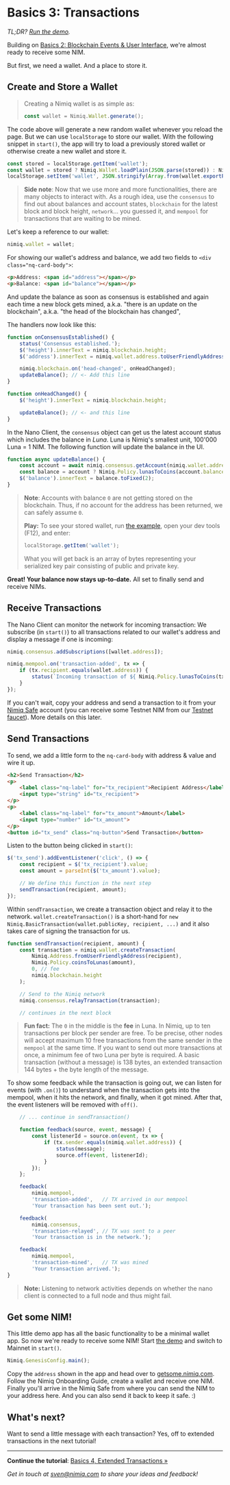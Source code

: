 # Basics 3: Transactions

_TL;DR? [Run the demo](playground.html#basics-3-transactions-demo.html)._

Building on [Basics 2: Blockchain Events & User Interface](basics-2-events-and-ui),
we're almost ready to receive some NIM.

But first, we need a wallet. And a place to store it.

## Create and Store a Wallet

> Creating a Nimiq wallet is as simple as:
>
> ```js
> const wallet = Nimiq.Wallet.generate();
> ```

The code above will generate a new random wallet whenever you reload the page. But we can use `localStorage` to store our wallet.
With the following snippet in `start()`, the app will try to load a previously stored wallet or
otherwise create a new wallet and store it.

```js
const stored = localStorage.getItem('wallet');
const wallet = stored ? Nimiq.Wallet.loadPlain(JSON.parse(stored)) : Nimiq.Wallet.generate();
localStorage.setItem('wallet', JSON.stringify(Array.from(wallet.exportPlain())));
```

>**Side note**: Now that we use more and more functionalities, there are many objects to interact with.
>As a rough idea, use the `consensus` to find out about balances and account states,
>`blockchain` for the latest block and block height,
>`network`&hellip; you guessed it, and
>`mempool` for transactions that are waiting to be mined.

Let's keep a reference to our wallet:

```js
nimiq.wallet = wallet;
```

For showing our wallet's address and balance, we add two fields to `<div class="nq-card-body">`:

```html
<p>Address: <span id="address"></span></p>
<p>Balance: <span id="balance"></span></p>
```

And update the balance as soon as consensus is established
and again each time a new block gets mined,
a.k.a. "there is an update on the blockchain",
a.k.a. "the head of the blockchain has changed",

The handlers now look like this:

```js
function onConsensusEstablished() {
    status('Consensus established.');
    $('height').innerText = nimiq.blockchain.height;
    $('address').innerText = nimiq.wallet.address.toUserFriendlyAddress();

    nimiq.blockchain.on('head-changed', onHeadChanged);
    updateBalance(); // <- Add this line
}

function onHeadChanged() {
    $('height').innerText = nimiq.blockchain.height;

    updateBalance(); // <- and this line
}
```

In the Nano Client, the `consensus` object can get us the latest account status which includes the balance in _Luna_.
Luna is Nimiq's smallest unit, 100'000 Luna = 1 NIM. The following function will update the balance in the UI.

```js
function async updateBalance() {
    const account = await nimiq.consensus.getAccount(nimiq.wallet.address)
    const balance = account ? Nimiq.Policy.lunasToCoins(account.balance) : 0;
    $('balance').innerText = balance.toFixed(2);
}
```

> **Note**: Accounts with balance `0` are not getting stored on the blockchain.
> Thus, if no account for the address has been returned, we can safely assume `0`.
>
> **Play:** To see your stored wallet, run [the example](playground.html#basics-3-transactions-demo.html),
> open your dev tools (F12), and enter:
>
> ```js
> localStorage.getItem('wallet');
> ```
>
> What you will get back is an array of bytes representing your serialized key pair consisting of public and private key.

**Great! Your balance now stays up-to-date.**
All set to finally send and receive NIMs.

## Receive Transactions

The Nano Client can monitor the network for incoming transaction:
We subscribe (in `start()`) to all transactions related to our wallet's address and
display a message if one is incoming:

```js
nimiq.consensus.addSubscriptions([wallet.address]);

nimiq.mempool.on('transaction-added', tx => {
    if (tx.recipient.equals(wallet.address)) {
        status(`Incoming transaction of ${ Nimiq.Policy.lunasToCoins(tx.value) } NIM.`);
    }
});
```

If you can't wait, copy your address and send a transaction to it from your
[Nimiq Safe](https://safe.nimiq-testnet.com) account
(you can receive some Testnet NIM from our [Testnet faucet](https://getsome.nimiq-testnet.com)).
More details on this later.

## Send Transactions

To send, we add a little form to the `nq-card-body` with address & value and wire it up.

```html
<h2>Send Transaction</h2>
<p>
    <label class="nq-label" for="tx_recipient">Recipient Address</label>
    <input type="string" id="tx_recipient">
</p>
<p>
    <label class="nq-label" for="tx_amount">Amount</label>
    <input type="number" id="tx_amount">
</p>
<button id="tx_send" class="nq-button">Send Transaction</button>
```

Listen to the button being clicked in `start()`:

```js
$('tx_send').addEventListener('click', () => {
    const recipient = $('tx_recipient').value;
    const amount = parseInt($('tx_amount').value);

    // We define this function in the next step
    sendTransaction(recipient, amount);
});
```

Within `sendTransaction`, we create a transaction object and relay it to the network.
`wallet.createTransaction()` is a short-hand for
`new Nimiq.BasicTransaction(wallet.publicKey, recipient, ...)` and
it also takes care of signing the transaction for us.

```js
function sendTransaction(recipient, amount) {
    const transaction = nimiq.wallet.createTransaction(
        Nimiq.Address.fromUserFriendlyAddress(recipient),
        Nimiq.Policy.coinsToLunas(amount),
        0, // fee
        nimiq.blockchain.height
    );

    // Send to the Nimiq network
    nimiq.consensus.relayTransaction(transaction);

    // continues in the next block
```

> **Fun fact:** The `0` in the middle is the **fee** in Luna.
> In Nimiq, up to ten transactions per block per sender are free.
> To be precise, other nodes will accept maximum 10 free transactions from the same sender in the `mempool` at the same time.
> If you want to send out more transactions at once, a minimum fee of two Luna per byte is required.
> A basic transaction (without a message) is 138 bytes, an extended transaction 144 bytes + the byte length of the message.

To show some feedback while the transaction is going out,
we can listen for events (with `.on()`) to understand when
the transaction gets into the mempool,
when it hits the network, and finally, when it got mined.
After that, the event listeners will be removed with `off()`.

```js
    // ... continue in sendTransaction()

    function feedback(source, event, message) {
        const listenerId = source.on(event, tx => {
            if (tx.sender.equals(nimiq.wallet.address)) {
                status(message);
                source.off(event, listenerId);
            }
        });
    };

    feedback(
        nimiq.mempool,
        'transaction-added',   // TX arrived in our mempool
        'Your transaction has been sent out.');

    feedback(
        nimiq.consensus,
        'transaction-relayed', // TX was sent to a peer
        'Your transaction is in the network.');

    feedback(
        nimiq.mempool,
        'transaction-mined',   // TX was mined
        'Your transaction arrived.');
}
```

>**Note:** Listening to network activities depends on whether the nano client is connected to a full node
>and thus might fail.

## Get some NIM!

This little demo app has all the basic functionality to be a minimal wallet app.
So now we're ready to receive some NIM!
Start [the demo](playground.html#basics-3-transactions-demo.html)
and switch to Mainnet in `start()`.

```js
Nimiq.GenesisConfig.main();
```

Copy the `address` shown in the app and head over to
[getsome.nimiq.com](https://getsome.nimiq.com).
Follow the Nimiq Onboarding Guide, create a wallet and receive one NIM.
Finally you'll arrive in the Nimiq Safe from where you can send the NIM to your address here.
And you can also send it back to keep it safe. :)

## What's next?

Want to send a little message with each transaction? Yes, off to extended transactions in the next tutorial!

---

**Continue the tutorial**: [Basics 4, Extended  Transactions »](basics-4-extended-tx)

_Get in touch at [sven@nimiq.com](mailto:sven@nimiq.com) to share your ideas and feedback!_
